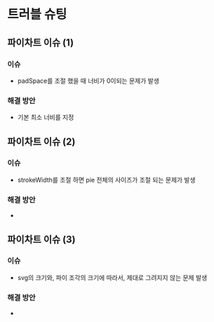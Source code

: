 # 트러블 슈팅

## 파이차트 이슈 (1)

### 이슈

- padSpace를 조절 했을 때 너비가 0이되는 문제가 발생

### 해결 방안

- 기본 최소 너비를 지정

## 파이차트 이슈 (2)

### 이슈

- strokeWidth를 조절 하면 pie 전체의 사이즈가 조절 되는 문제가 발생

### 해결 방안

-

## 파이차트 이슈 (3)

### 이슈

- svg의 크기와, 파이 조각의 크기에 따라서, 제대로 그려지지 않는 문제 발생

### 해결 방안

-
